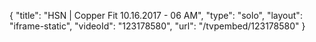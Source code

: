 {
    "title": "HSN | Copper Fit 10.16.2017 - 06 AM",
    "type": "solo",
    "layout": "iframe-static",
    "videoId": "123178580",
    "url": "\/tvpembed\/123178580"
}